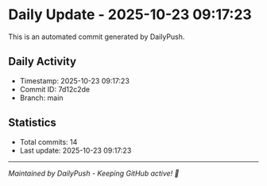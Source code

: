 # Daily Update - 2025-10-23 09:17:23

This is an automated commit generated by DailyPush.

## Daily Activity
- Timestamp: 2025-10-23 09:17:23
- Commit ID: 7d12c2de
- Branch: main

## Statistics
- Total commits: 14
- Last update: 2025-10-23 09:17:23

---
*Maintained by DailyPush - Keeping GitHub active! 🚀*
